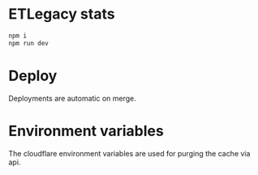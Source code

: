 # ETLegacy stats

```sh
npm i
npm run dev
```

# Deploy
Deployments are automatic on merge.

# Environment variables
The cloudflare environment variables are used for purging the cache via api.
